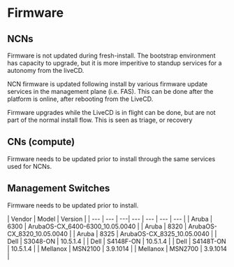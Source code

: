 # Firmware

## NCNs

Firmware is not updated during fresh-install. The bootstrap environment has capacity to upgrade, but it is more imperitive to standup services for a autonomy from the liveCD.

NCN firmware is updated following install by various firmware update services in the management plane (i.e. FAS). This can be done after the platform is online, after rebooting from the LiveCD.

Firmware upgrades while the LiveCD is in flight can be done, but are not part of the normal install flow. This is seen as triage, or recovery

## CNs (compute)

Firmware needs to be updated prior to install through the same services used for NCNs.

## Management Switches

Firmware needs to be updated prior to install.

| Vendor | Model | Version	|
| --- | --- | ---| --- | --- | --- | --- |
| Aruba | 6300 | ArubaOS-CX_6400-6300_10.05.0040 |
| Aruba | 8320 | ArubaOS-CX_8320_10.05.0040 |
| Aruba | 8325 | ArubaOS-CX_8325_10.05.0040 |
| Dell | S3048-ON | 10.5.1.4 |
| Dell | S4148F-ON | 10.5.1.4 |
| Dell | S4148T-ON | 10.5.1.4 |
| Mellanox | MSN2100 | 3.9.1014 |
| Mellanox | MSN2700 | 3.9.1014 |
